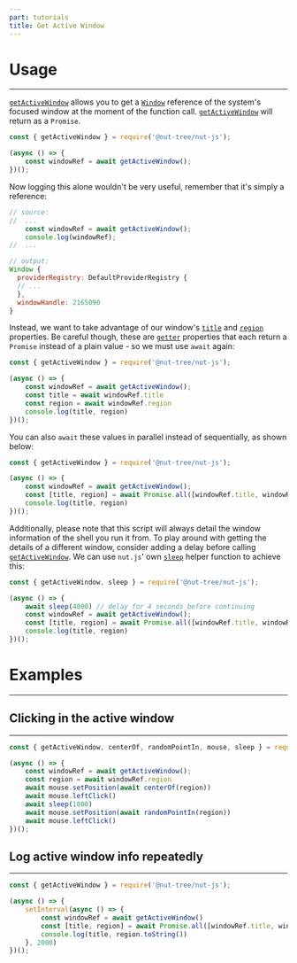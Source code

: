 ```yaml
---
part: tutorials
title: Get Active Window
---
```


# Usage

--- 

[`getActiveWindow`](https://nut-tree.github.io/apidoc/interfaces/window_api_interface.WindowApi.html#getActiveWindow) allows you to get a [`Window`](https://nut-tree.github.io/apidoc/classes/window_class.Window.html) reference of the system's focused window at the moment of the function call.
[`getActiveWindow`](https://nut-tree.github.io/apidoc/interfaces/window_api_interface.WindowApi.html#getActiveWindow) will return as a `Promise`.

```js {4}
const { getActiveWindow } = require('@nut-tree/nut-js');

(async () => {
    const windowRef = await getActiveWindow();
})();

```
Now logging this alone wouldn't be very useful, remember that it's simply a reference:

```js
// source:
//  ...
    const windowRef = await getActiveWindow();
    console.log(windowRef);
//  ...

// output:
Window {
  providerRegistry: DefaultProviderRegistry {
  // ...
  },
  windowHandle: 2165090
}
```

Instead, we want to take advantage of our window's [`title`](https://nut-tree.github.io/apidoc/classes/window_class.Window.html#title) and [`region`](https://nut-tree.github.io/apidoc/classes/window_class.Window.html#region) properties. Be careful though, these are [`getter`](https://developer.mozilla.org/en-US/docs/Web/JavaScript/Reference/Functions/get) properties that each return a `Promise` instead of a plain value - so we must use `await` again:

```js {5,6}
const { getActiveWindow } = require('@nut-tree/nut-js');

(async () => {
    const windowRef = await getActiveWindow();
    const title = await windowRef.title
    const region = await windowRef.region
    console.log(title, region)
})();
```

You can also `await` these values in parallel instead of sequentially, as shown below:

```js {5}
const { getActiveWindow } = require('@nut-tree/nut-js');

(async () => {
    const windowRef = await getActiveWindow();
    const [title, region] = await Promise.all([windowRef.title, windowRef.region])
    console.log(title, region)
})();
```

Additionally, please note that this script will always detail the window information of the shell you run it from. To play around with getting the details of a different window, consider adding a delay before calling [`getActiveWindow`](https://nut-tree.github.io/apidoc/interfaces/window_api_interface.WindowApi.html#getActiveWindow). We can use `nut.js`' own [`sleep`](https://nut-tree.github.io/apidoc/modules/sleep_function.html) helper function to achieve this:

```js {1,4}
const { getActiveWindow, sleep } = require('@nut-tree/nut-js');

(async () => {
    await sleep(4000) // delay for 4 seconds before continuing
    const windowRef = await getActiveWindow();
    const [title, region] = await Promise.all([windowRef.title, windowRef.region])
    console.log(title, region)
})();
```

# Examples

--- 


## Clicking in the active window

--- 

```js
const { getActiveWindow, centerOf, randomPointIn, mouse, sleep } = require('@nut-tree/nut-js');

(async () => {
    const windowRef = await getActiveWindow();
    const region = await windowRef.region
    await mouse.setPosition(await centerOf(region))
    await mouse.leftClick()
    await sleep(1000)
    await mouse.setPosition(await randomPointIn(region))
    await mouse.leftClick()
})();
```

## Log active window info repeatedly

--- 

```js
const { getActiveWindow } = require('@nut-tree/nut-js');

(async () => {
    setInterval(async () => {
        const windowRef = await getActiveWindow()
        const [title, region] = await Promise.all([windowRef.title, windowRef.region])
        console.log(title, region.toString())
    }, 2000)
})();
```